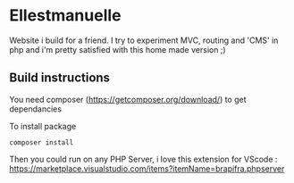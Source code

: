 # Ellestmanuelle

Website i build for a friend.
I try to experiment MVC, routing and 'CMS' in php and i'm pretty satisfied with this home made version ;)

## Build instructions

You need composer (https://getcomposer.org/download/) to get dependancies

To install package

`composer install`

Then you could run on any PHP Server, i love this extension for VScode : https://marketplace.visualstudio.com/items?itemName=brapifra.phpserver